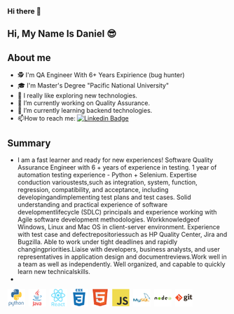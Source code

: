 ### Hi there 👋

<!--
**DanielMezeLintsev/danielmezelintsev** is a ✨ _special_ ✨ repository because its `README.md` (this file) appears on your GitHub profile.

Here are some ideas to get you started:

- 🔭 I’m currently working on ...
- 🌱 I’m currently learning ...
- 👯 I’m looking to collaborate on ...
- 🤔 I’m looking for help with ...
- 💬 Ask me about ...
- 📫 How to reach me: ...
- 😄 Pronouns: ...
- ⚡ Fun fact: ...
-->

## Hi, My Name Is Daniel 😎
## About me
- 🕵‍ I'm QA Engineer With 6+ Years Expirience (bug hunter)<br>
- 🎓 I'm Master's Degree "Pacific National University"
- 🤟 I really like exploring new technologies.
- 🔭 I’m currently working on Quality Assurance.
- 🌱 I’m currently learning backend technologies.
- :mailbox:How to reach me: [![Linkedin Badge](https://img.shields.io/badge/-LinkedIn-blue?style=flat&logo=Linkedin&logoColor=white)]([your-linkedin-url](https://www.linkedin.com/in/daniel-lintsev/))
## Summary

- I am a fast learner and ready for new experiences!
Software Quality Assurance Engineer with 6 + years of experience in testing. 1 year of automation testing experience - Python + Selenium. Expertise conduction varioustests,such as integration, system, function, regression, compatibility, and acceptance, including developingandimplementing test plans and test cases. Solid understanding and practical experience of software developmentlifecycle (SDLC) principals and experience working with Agile software development methodologies. Workknowledgeof Windows, Linux and Mac OS in client-server environment. Experience with test case and defectrepositoriessuch as HP Quality Center, Jira and Bugzilla. Able to work under tight deadlines and rapidly changingpriorities.Liaise with developers, business analysts, and user representatives in application design and documentreviews.Work well in a team as well as independently. Well organized, and capable to quickly learn new technicalskills.
- 

<div>
   <img src="https://github.com/devicons/devicon/blob/master/icons/python/python-original-wordmark.svg" title="Python" alt="Python" width="40" height="40"/>&nbsp;
  <img src="https://github.com/devicons/devicon/blob/master/icons/java/java-original-wordmark.svg" title="Java" alt="Java" width="40" height="40"/>&nbsp;
  <img src="https://github.com/devicons/devicon/blob/master/icons/react/react-original-wordmark.svg" title="React" alt="React" width="40" height="40"/>&nbsp;
    <img src="https://github.com/devicons/devicon/blob/master/icons/css3/css3-plain-wordmark.svg"  title="CSS3" alt="CSS" width="40" height="40"/>&nbsp;
  <img src="https://github.com/devicons/devicon/blob/master/icons/html5/html5-original.svg" title="HTML5" alt="HTML" width="40" height="40"/>&nbsp;
  <img src="https://github.com/devicons/devicon/blob/master/icons/javascript/javascript-original.svg" title="JavaScript" alt="JavaScript" width="40" height="40"/>&nbsp;
   <img src="https://github.com/devicons/devicon/blob/master/icons/mysql/mysql-original-wordmark.svg" title="MySQL"  alt="MySQL" width="40" height="40"/>&nbsp;
  <img src="https://github.com/devicons/devicon/blob/master/icons/nodejs/nodejs-original-wordmark.svg" title="NodeJS" alt="NodeJS" width="40" height="40"/>&nbsp;
   <img src="https://github.com/devicons/devicon/blob/master/icons/git/git-original-wordmark.svg" title="Git" **alt="Git" width="40" height="40"/>
</div>
